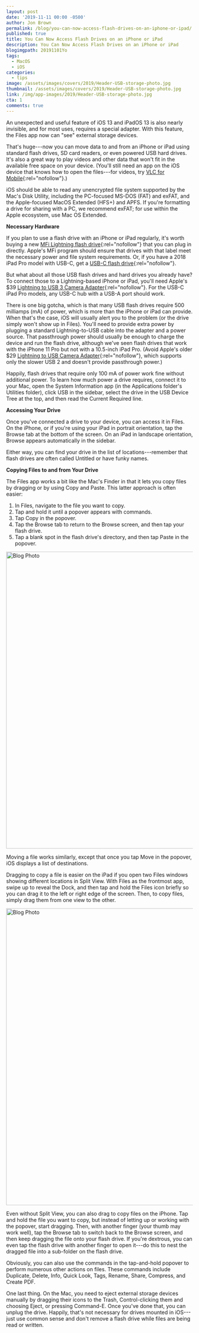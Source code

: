 ```yaml
---
layout: post
date: '2019-11-11 00:00 -0500'
author: Jon Brown
permalink: /blog/you-can-now-access-flash-drives-on-an-iphone-or-ipad/
published: true
title: You Can Now Access Flash Drives on an iPhone or iPad
description: You Can Now Access Flash Drives on an iPhone or iPad
blogimgpath: 20191101Yo
tags:
  - MacOS
  - iOS
categories:
  - tips
image: /assets/images/covers/2019/Header-USB-storage-photo.jpg
thumbnail: /assets/images/covers/2019/Header-USB-storage-photo.jpg
link: /img/app-images/2019/Header-USB-storage-photo.jpg
cta: 1
comments: true
---
```

An unexpected and useful feature of iOS 13 and iPadOS 13 is also nearly
invisible, and for most uses, requires a special adapter. With this
feature, the Files app now can "see" external storage
devices.

That's huge---now you can move data to and from an iPhone or iPad using
standard flash drives, SD card readers, or even powered USB hard drives.
It's also a great way to play videos and other data that won't fit in
the available free space on your device. (You'll still need an app on
the iOS device that knows how to open the files---for videos, try [VLC
for
Mobile](https://apps.apple.com/us/app/vlc-for-mobile/id650377962){:rel="nofollow"}.)

iOS should be able to read any unencrypted file system supported by the
Mac's Disk Utility, including the PC-focused MS-DOS (FAT) and exFAT, and
the Apple-focused MacOS Extended (HFS+) and APFS. If you're formatting a
drive for sharing with a PC, we recommend exFAT; for use within the
Apple ecosystem, use Mac OS Extended.​

**Necessary Hardware**

If you plan to use a flash drive with an iPhone or iPad regularly, it's
worth buying a new [MFi Lightning flash
drive](https://www.amazon.com/s?k=MFi+Lightning+drive&i=electronics){:rel="nofollow"}
that you can plug in directly. Apple's MFi program should ensure that
drives with that label meet the necessary power and file system
requirements. Or, if you have a 2018 iPad Pro model with USB-C, get a
[USB-C flash
drive](https://www.amazon.com/s?k=USB-C+flash+drive&i=electronics){:rel="nofollow"}.

But what about all those USB flash drives and hard drives you already
have? To connect those to a Lightning-based iPhone or iPad, you'll need
Apple's \$39 [Lightning to USB 3 Camera
Adapter](https://www.apple.com/shop/product/MK0W2AM/A/lightning-to-usb-3-camera-adapter){:rel="nofollow"}.
For the USB-C iPad Pro models, any USB-C hub with a USB-A port should
work.

There is one big gotcha, which is that many USB flash drives require 500
milliamps (mA) of power, which is more than the iPhone or iPad can
provide. When that's the case, iOS will usually alert you to the problem
(or the drive simply won't show up in Files). You'll need to provide
extra power by plugging a standard Lightning-to-USB cable into the
adapter and a power source. That passthrough power should usually be
enough to charge the device and run the flash drive, although we've seen
flash drives that work with the iPhone 11 Pro but not with a 10.5-inch
iPad Pro. (Avoid Apple's older \$29 [Lightning to USB Camera
Adapter](https://www.apple.com/shop/product/MD821AM/A/lightning-to-usb-camera-adapter){:rel="nofollow"},
which supports only the slower USB 2 and doesn't provide passthrough
power.)

Happily, flash drives that require only 100 mA of power work fine
without additional power. To learn how much power a drive requires,
connect it to your Mac, open the System Information app (in the
Applications folder's Utilities folder), click USB in the sidebar,
select the drive in the USB Device Tree at the top, and then read the
Current Required line.

**Accessing Your Drive**

Once you've connected a drive to your device, you can access it in
Files. On the iPhone, or if you're using your iPad in portrait
orientation, tap the Browse tab at the bottom of the screen. On an iPad
in landscape orientation, Browse appears automatically in the sidebar.

Either way, you can find your drive in the list of locations---remember
that flash drives are often called Untitled or have funky names.​

**Copying Files to and from Your Drive**

The Files app works a bit like the Mac's Finder in that it lets you copy
files by dragging or by using Copy and Paste. This latter approach is
often easier:

1.  In Files, navigate to the file you want to
    copy.
2.  Tap and hold it until a popover appears with
    commands.
3.  Tap Copy in the popover.
4.  Tap the Browse tab to return to the Browse
    screen, and then tap your flash drive.
5.  Tap a blank spot in the flash drive's
    directory, and then tap Paste in the popover.

<img alt="Blog Photo" src="{{ site.site_cdn }}/assets/images/blog/2019/20191101Yo/USB-storage-Split-View.jpg" class="img-fluid rounded m-2" width="800" />

Moving a file works similarly, except that once you tap Move in the
popover, iOS displays a list of destinations.

Dragging to copy a file is easier on the iPad if you open two Files
windows showing different locations in Split View. With Files as the
frontmost app, swipe up to reveal the Dock, and then tap and hold the
Files icon briefly so you can drag it to the left or right edge of the
screen. Then, to copy files, simply drag them from one view to the
other.

<img alt="Blog Photo" src="{{ site.site_cdn }}/assets/images/blog/2019/20191101Yo/USB-storage-copying-files.jpg" class="img-fluid rounded m-2" width="800" />

Even without Split View, you can also drag to copy files on the iPhone.
Tap and hold the file you want to copy, but instead of letting up or
working with the popover, start dragging. Then, with another finger
(your thumb may work well), tap the Browse tab to switch back to the
Browse screen, and then keep dragging the file onto your flash drive. If
you're dextrous, you can even tap the flash drive with another finger to
open it---do this to nest the dragged file into a sub-folder on the
flash drive.

Obviously, you can also use the commands in the tap-and-hold popover to
perform numerous other actions on files. These commands include
Duplicate, Delete, Info, Quick Look, Tags, Rename, Share, Compress, and
Create PDF.

One last thing. On the Mac, you need to eject external storage devices
manually by dragging their icons to the Trash, Control-clicking them and
choosing Eject, or pressing Command-E. Once you've done that, you can
unplug the drive. Happily, that's not necessary for drives mounted in
iOS---just use common sense and don't remove a flash drive while files
are being read or written.